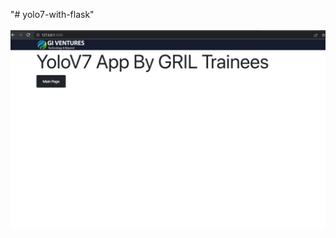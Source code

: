 "# yolo7-with-flask" 
<br>
![]( )
<br>
![](https://github.com/warriorwizard/yolo7-with-flask/blob/main/Screenshot%202022-11-25%20000359.jpg)
